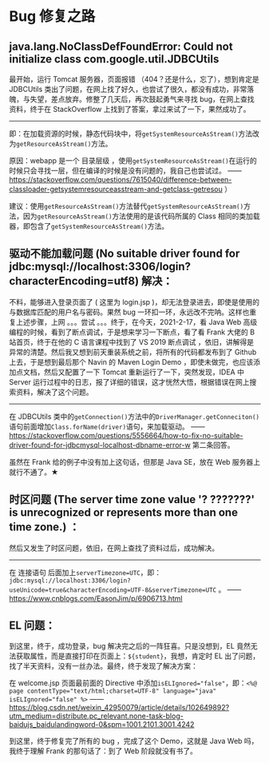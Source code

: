# Bug 修复之路

## java.lang.NoClassDefFoundError: Could not initialize class com.google.util.JDBCUtils

最开始，运行 Tomcat 服务器，页面报错 （404？还是什么，忘了），想到肯定是 JDBCUtils 类出了问题，在网上找了好久，也尝试了很久，都没有成功，非常落魄，与失望，差点放弃。修整了几天后，再次鼓起勇气来寻找 bug，在网上查找资料，终于在 StackOverflow 上找到了答案，拿过来试了一下，果然成功了。

---

即：在加载资源的时候，静态代码块中，将`getSystemResourceAsStream()`方法改为`getResourceAsStream()`方法。

原因：webapp 是一个 目录层级 ，使用`getSystemResourceAsStream()`在运行的时候只会寻找一层，但在编译的时候是没有问题的，我自己也尝试过。 —— https://stackoverflow.com/questions/7615040/difference-between-classloader-getsystemresourceasstream-and-getclass-getresou ）

建议：使用`getResourceAsStream()`方法替代`getSystemResourceAsStream()`方法，因为`getResourceAsStream()`方法使用的是该代码所属的 Class 相同的类加载器，即包含了`getSystemResourceAsStream()`方法。

## 驱动不能加载问题 (No suitable driver found for jdbc:mysql://localhost:3306/login?characterEncoding=utf8) 解决：

不料，能够进入登录页面了 ( 这里为 login.jsp )，却无法登录进去，即使是使用的与数据库匹配的用户名与密码。果然 bug 一环扣一环，永远改不完呐。这样也重复上述步骤，上网 。。。尝试 。。。终于，在今天，2021-2-17，看 Java Web 高级编程的时候，看到了断点调试，于是想来学习一下断点，看了看 Frank 大佬的 B 站首页，终于在他的 C 语言课程中找到了 VS 2019 断点调试 ，依旧，讲解得是异常的清楚。然后我又想到前天重装系统之前，将所有的代码都发布到了 Github 上去，于是想到最后那个 Navin 的 Maven Login Demo ，即使未做完，也应该添加点文档，然后又配置了一下 Tomcat 重新运行了一下，突然发现，IDEA 中 Server 运行过程中的日志，报了详细的错误，这才恍然大悟，根据错误在网上搜索资料，解决了这个问题。

---

在 JDBCUtils 类中的`getConnection()`方法中的`DriverManager.getConneciton()`语句前面增加`Class.forName(driver)`语句，来加载驱动。 —— https://stackoverflow.com/questions/5556664/how-to-fix-no-suitable-driver-found-for-jdbcmysql-localhost-dbname-error-w 第二条回答。

虽然在 Frank 给的例子中没有加上这句话，但那是 Java SE，放在 Web 服务器上就行不通了。★

## 时区问题 (The server time zone value '?  ???????' is unrecognized or represents more than one time zone.) ：

然后又发生了时区问题，依旧，在网上查找了资料过后，成功解决。

---

在 连接语句 后面加上`serverTimezone=UTC`，即：`jdbc:mysql://localhost:3306/login?useUnicode=true&characterEncoding=UTF-8&serverTimezone=UTC` 。 —— https://www.cnblogs.com/EasonJim/p/6906713.html

## EL 问题：

到这里，终于，成功登录，bug 解决完之后的一阵狂喜。只是没想到，EL 竟然无法获取属性，而是直接打印在页面上：`${student}`，我想，肯定时 EL 出了问题，找了半天资料，没有一丝办法。最终，终于发现了解决方案：

在 welcome.jsp 页面最前面的 Directive 中添加`isELIgnored="false"`，即：`<%@ page contentType="text/html;charset=UTF-8" language="java" isELIgnored="false" %>` —— https://blog.csdn.net/weixin_42950079/article/details/102649892?utm_medium=distribute.pc_relevant.none-task-blog-baidujs_baidulandingword-0&spm=1001.2101.3001.4242

到这里，终于修复完了所有的 bug ，完成了这个 Demo，这就是 Java Web 吗，我终于理解 Frank 的那句话了：到了 Web 阶段就没有书了。